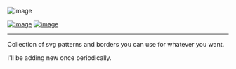 ![image](http://od-demo-assets.s3.amazonaws.com/patterns/patterns-logo.png)

[![image](https://img.shields.io/badge/version-0.0.1-brightgreen.svg)](https://github.com/owldesign/Patters)
[![image](https://img.shields.io/github/license/mashape/apistatus.svg)](http://opensource.org/licenses/MIT)

***

Collection of svg patterns and borders you can use for whatever you want.

I'll be adding new once periodically.
